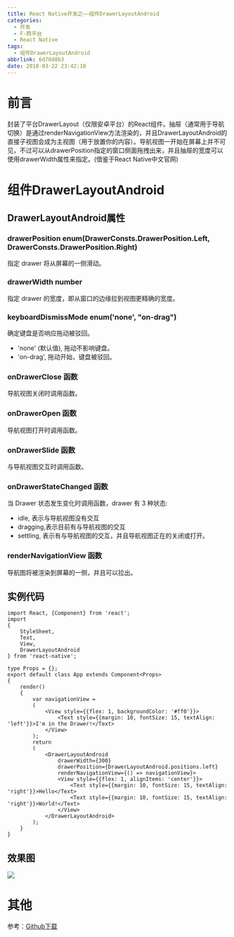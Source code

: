 ```yaml
---
title: React Native开发之——组件DrawerLayoutAndroid
categories:
  - 开发
  - F-跨平台
  - React Native
tags:
  - 组件DrawerLayoutAndroid
abbrlink: 6d70d8b3
date: 2018-03-22 23:42:18
---
```

# 前言 
封装了平台DrawerLayout（仅限安卓平台）的React组件。抽屉（通常用于导航切换）是通过renderNavigationView方法渲染的，并且DrawerLayoutAndroid的直接子视图会成为主视图（用于放置你的内容）。导航视图一开始在屏幕上并不可见，不过可以从drawerPosition指定的窗口侧面拖拽出来，并且抽屉的宽度可以使用drawerWidth属性来指定。(借鉴于React Native中文官网)  

<!--more-->

# 组件DrawerLayoutAndroid
## DrawerLayoutAndroid属性 

### drawerPosition enum(DrawerConsts.DrawerPosition.Left, DrawerConsts.DrawerPosition.Right)

指定 drawer 将从屏幕的一侧滑动。
### drawerWidth number
指定 drawer 的宽度，即从窗口的边缘拉到视图更精确的宽度。
### keyboardDismissMode enum('none', "on-drag")
确定键盘是否响应拖动被驳回。

- 'none' (默认值), 拖动不影响键盘。
- 'on-drag', 拖动开始，键盘被驳回。

### onDrawerClose 函数
导航视图关闭时调用函数。
### onDrawerOpen 函数
导航视图打开时调用函数。
### onDrawerSlide 函数
与导航视图交互时调用函数。
### onDrawerStateChanged 函数
当 Drawer 状态发生变化时调用函数，drawer 有 3 种状态:

- idle, 表示与导航视图没有交互
- dragging,表示目前有与导航视图的交互 
- settling, 表示有与导航视图的交互，并且导航视图正在的关闭或打开。

### renderNavigationView 函数
导航图将被渲染到屏幕的一侧，并且可以拉出。

## 实例代码 

	import React, {Component} from 'react';
	import 
	{
    	StyleSheet,
    	Text,
    	View,
    	DrawerLayoutAndroid
	} from 'react-native';

	type Props = {};
	export default class App extends Component<Props> 
	{
    	render() 
		{
        	var navigationView = 
			(
            	<View style={{flex: 1, backgroundColor: '#ff0'}}>
                	<Text style={{margin: 10, fontSize: 15, textAlign: 'left'}}>I'm in the Drawer!</Text>
            	</View>
        	);
        	return 
			(
                <DrawerLayoutAndroid
                    drawerWidth={300}
                    drawerPosition={DrawerLayoutAndroid.positions.left}
                    renderNavigationView={() => navigationView}>
                    <View style={{flex: 1, alignItems: 'center'}}>
                        <Text style={{margin: 10, fontSize: 15, textAlign: 'right'}}>Hello</Text>
                        <Text style={{margin: 10, fontSize: 15, textAlign: 'right'}}>World!</Text>
                    </View>
                </DrawerLayoutAndroid>
        	);
    	}
	}
## 效果图 
![][1]  
# 其他 
参考：[Github下载][2]

[1]: https://cdn.jsdelivr.net/gh/PGzxc/CDN/blog-image/rn-drawerLayoutandroid.gif
[2]: https://github.com/PGzxc/RN_DrawerLayoutAndroid

